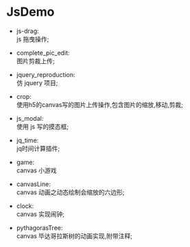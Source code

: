 # JsDemo
- js-drag:  
js 拖曳操作;

- complete_pic_edit:  
图片剪裁上传;

- jquery_reproduction:  
仿 jquery 项目;

- crop:  
使用h5的canvas写的图片上传操作,包含图片的缩放,移动,剪裁;

- js_modal:  
使用 js 写的摸态框;

- jq_time:  
jq时间计算插件;

- game:  
canvas 小游戏

- canvasLine:  
canvas 动画之动态绘制会缩放的六边形;

- clock:  
canvas 实现闹钟;

- pythagorasTree:  
canvas 毕达哥拉斯树的动画实现,附带注释;